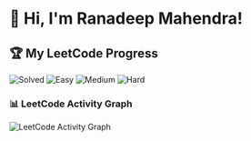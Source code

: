 # 👋 Hi, I'm Ranadeep Mahendra!

## 🏆 My LeetCode Progress

![Solved](https://img.shields.io/badge/Solved-73/3725-blue?cache=1761444229) ![Easy](https://img.shields.io/badge/Easy-41/908-brightgreen?cache=1761444229) ![Medium](https://img.shields.io/badge/Medium-31/1939-orange?cache=1761444229) ![Hard](https://img.shields.io/badge/Hard-1/878-red?cache=1761444229)

### 📊 LeetCode Activity Graph

![LeetCode Activity Graph](https://leetcard.jacoblin.cool/ranadeep_mahendra2426?theme=dark&font=Karma&ext=heatmap&cache=1761444229)

